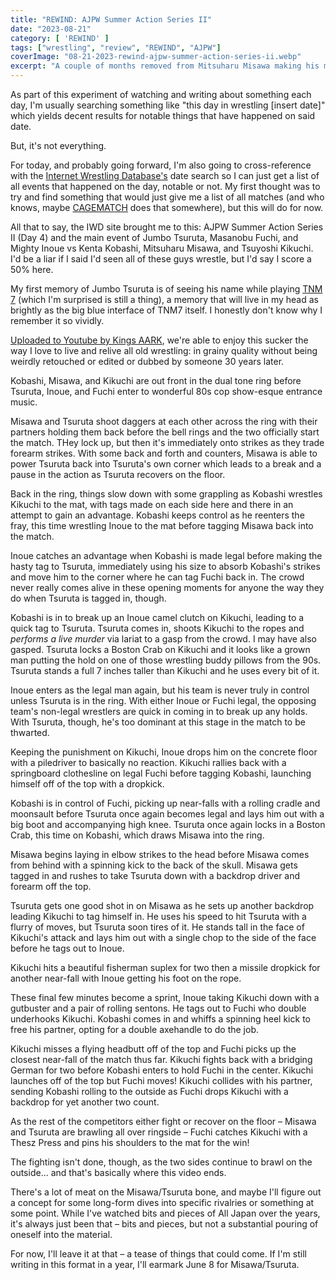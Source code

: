 ```yaml
---
title: "REWIND: AJPW Summer Action Series II"
date: "2023-08-21"
category: [ 'REWIND' ]
tags: ["wrestling", "review", "REWIND", "AJPW"]
coverImage: "08-21-2023-rewind-ajpw-summer-action-series-ii.webp"
excerpt: "A couple of months removed from Mitsuharu Misawa making his mark by defeating Jumbo Tsuruta, they come face to face once again – this time in a six-man tag match."
---
```


As part of this experiment of watching and writing about something each day, I'm usually searching something like "this day in wrestling [insert date]" which yields decent results for notable things that have happened on said date.

But, it's not everything.

For today, and probably going forward, I'm also going to cross-reference with the [Internet Wrestling Database's](http://www.profightdb.com/date-search.php) date search so I can just get a list of all events that happened on the day, notable or not. My first thought was to try and find something that would just give me a list of all matches (and who knows, maybe [CAGEMATCH](https://www.cagematch.net/) does that somewhere), but this will do for now.

All that to say, the IWD site brought me to this: AJPW Summer Action Series II (Day 4) and the main event of Jumbo Tsuruta, Masanobu Fuchi, and Mighty Inoue vs Kenta Kobashi, Mitsuharu Misawa, and Tsuyoshi Kikuchi. I'd be a liar if I said I'd seen all of these guys wrestle, but I'd say I score a 50% here.

My first memory of Jumbo Tsuruta is of seeing his name while playing [TNM 7](http://www.tnm7.de/redirects/1692665115.shtml) (which I'm surprised is still a thing), a memory that will live in my head as brightly as the big blue interface of TNM7 itself. I honestly don't know why I remember it so vividly.

[Uploaded to Youtube by Kings AARK](https://www.youtube.com/watch?v=HLHjT2C99Xk), we're able to enjoy this sucker the way I love to live and relive all old wrestling: in grainy quality without being weirdly retouched or edited or dubbed by someone 30 years later.

Kobashi, Misawa, and Kikuchi are out front in the dual tone ring before Tsuruta, Inoue, and Fuchi enter to wonderful 80s cop show-esque entrance music.

Misawa and Tsuruta shoot daggers at each other across the ring with their partners holding them back before the bell rings and the two officially start the match. THey lock up, but then it's immediately onto strikes as they trade forearm strikes. With some back and forth and counters, Misawa is able to power Tsuruta back into Tsuruta's own corner which leads to a break and a pause in the action as Tsuruta recovers on the floor.

Back in the ring, things slow down with some grappling as Kobashi wrestles Kikuchi to the mat, with tags made on each side here and there in an attempt to gain an advantage. Kobashi keeps control as he reenters the fray, this time wrestling Inoue to the mat before tagging Misawa back into the match.

Inoue catches an advantage when Kobashi is made legal before making the hasty tag to Tsuruta, immediately using his size to absorb Kobashi's strikes and move him to the corner where he can tag Fuchi back in. The crowd never really comes alive in these opening moments for anyone the way they do when Tsuruta is tagged in, though.

Kobashi is in to break up an Inoue camel clutch on Kikuchi, leading to a quick tag to Tsuruta. Tsuruta comes in, shoots Kikuchi to the ropes and *performs a live murder* via lariat to a gasp from the crowd. I may have also gasped. Tsuruta locks a Boston Crab on Kikuchi and it looks like a grown man putting the hold on one of those wrestling buddy pillows from the 90s. Tsuruta stands a full 7 inches taller than Kikuchi and he uses every bit of it.

Inoue enters as the legal man again, but his team is never truly in control unless Tsuruta is in the ring. With either Inoue or Fuchi legal, the opposing team's non-legal wrestlers are quick in coming in to break up any holds. With Tsuruta, though, he's too dominant at this stage in the match to be thwarted.

Keeping the punishment on Kikuchi, Inoue drops him on the concrete floor with a piledriver to basically no reaction. Kikuchi rallies back with a springboard clothesline on legal Fuchi before tagging Kobashi, launching himself off of the top with a dropkick.

Kobashi is in control of Fuchi, picking up near-falls with a rolling cradle and moonsault before Tsuruta once again becomes legal and lays him out with a big boot and accompanying high knee. Tsuruta once again locks in a Boston Crab, this time on Kobashi, which draws Misawa into the ring.

Misawa begins laying in elbow strikes to the head before Misawa comes from behind with a spinning kick to the back of the skull. Misawa gets tagged in and rushes to take Tsuruta down with a backdrop driver and forearm off the top.

Tsuruta gets one good shot in on Misawa as he sets up another backdrop leading Kikuchi to tag himself in. He uses his speed to hit Tsuruta with a flurry of moves, but Tsuruta soon tires of it. He stands tall in the face of Kikuchi's attack and lays him out with a single chop to the side of the face before he tags out to Inoue.

Kikuchi hits a beautiful fisherman suplex for two then a missile dropkick for another near-fall with Inoue getting his foot on the rope.

These final few minutes become a sprint, Inoue taking Kikuchi down with a gutbuster and a pair of rolling sentons. He tags out to Fuchi who double underhooks Kikuchi. Kobashi comes in and whiffs a spinning heel kick to free his partner, opting for a double axehandle to do the job.

Kikuchi misses a flying headbutt off of the top and Fuchi picks up the closest near-fall of the match thus far. Kikuchi fights back with a bridging German for two before Kobashi enters to hold Fuchi in the center. Kikuchi launches off of the top but Fuchi moves! Kikuchi collides with his partner, sending Kobashi rolling to the outside as Fuchi drops Kikuchi with a backdrop for yet another two count.

As the rest of the competitors either fight or recover on the floor – Misawa and Tsuruta are brawling all over ringside – Fuchi catches Kikuchi with a Thesz Press and pins his shoulders to the mat for the win!

The fighting isn't done, though, as the two sides continue to brawl on the outside... and that's basically where this video ends.

There's a lot of meat on the Misawa/Tsuruta bone, and maybe I'll figure out a concept for some long-form dives into specific rivalries or something at some point. While I've watched bits and pieces of All Japan over the years, it's always just been that – bits and pieces, but not a substantial pouring of oneself into the material.

For now, I'll leave it at that – a tease of things that could come. If I'm still writing in this format in a year, I'll earmark June 8 for Misawa/Tsuruta.